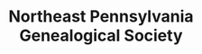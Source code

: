 ---
layout: repo
title: "Northeast Pennsylvania Genealogical Society"
id: 15235
permalink: repos/15235/
---
